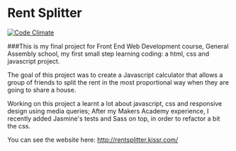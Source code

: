 # Rent Splitter

[![Code Climate](https://codeclimate.com/github/MassimilianoMura/Rent-Splitter/badges/gpa.svg)](https://codeclimate.com/github/MassimilianoMura/Rent-Splitter)

###This is my final project for Front End Web Development course, General Assembly school, my first small step learning coding: a html, css and javascript project.

The goal of this project was to create a Javascript calculator that allows a group of friends to split the rent in the most proportional way when they are going to share a house.

Working on this project a learnt a lot about javascript, css and responsive design using media queries; After my Makers Academy experience, I recently added Jasmine's tests and Sass on top, in order to refactor a bit the css.

You can see the website here: http://rentsplitter.kissr.com/